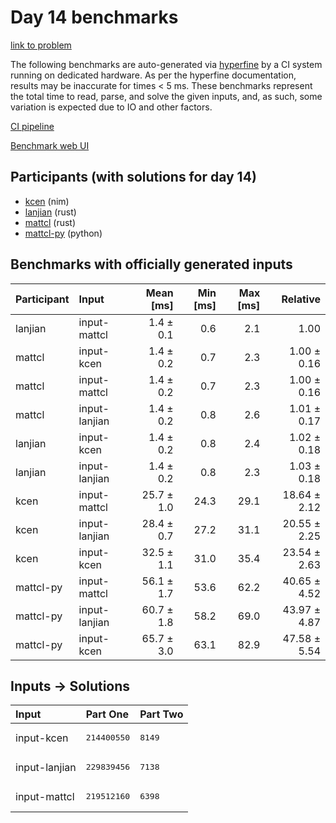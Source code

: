# Day 14 benchmarks

[link to problem](https://adventofcode.com/2024/day/14)

The following benchmarks are auto-generated via
[hyperfine](https://github.com/sharkdp/hyperfine) by a CI system running on
dedicated hardware. As per the hyperfine documentation, results may be
inaccurate for times < 5 ms. These benchmarks represent the total time to read,
parse, and solve the given inputs, and, as such, some variation is expected due
to IO and other factors.

[CI pipeline](http://ci.papercode.net:8080/teams/main/pipelines/aoc2024)

[Benchmark web UI](https://aoc.ancalagon.black)


## Participants (with solutions for day 14)

- [kcen](https://github.com/kcen/aoc2024) (nim)
- [lanjian](https://github.com/lanjian/aoc-2024) (rust)
- [mattcl](https://github.com/mattcl/aoc2024) (rust)
- [mattcl-py](https://github.com/mattcl/aoc2024-py) (python)


## Benchmarks with officially generated inputs

| Participant | Input | Mean [ms] | Min [ms] | Max [ms] | Relative |
|:---|:---|---:|---:|---:|---:|
| lanjian | input-mattcl | 1.4 ± 0.1 | 0.6 | 2.1 | 1.00 |
| mattcl | input-kcen | 1.4 ± 0.2 | 0.7 | 2.3 | 1.00 ± 0.16 |
| mattcl | input-mattcl | 1.4 ± 0.2 | 0.7 | 2.3 | 1.00 ± 0.16 |
| mattcl | input-lanjian | 1.4 ± 0.2 | 0.8 | 2.6 | 1.01 ± 0.17 |
| lanjian | input-kcen | 1.4 ± 0.2 | 0.8 | 2.4 | 1.02 ± 0.18 |
| lanjian | input-lanjian | 1.4 ± 0.2 | 0.8 | 2.3 | 1.03 ± 0.18 |
| kcen | input-mattcl | 25.7 ± 1.0 | 24.3 | 29.1 | 18.64 ± 2.12 |
| kcen | input-lanjian | 28.4 ± 0.7 | 27.2 | 31.1 | 20.55 ± 2.25 |
| kcen | input-kcen | 32.5 ± 1.1 | 31.0 | 35.4 | 23.54 ± 2.63 |
| mattcl-py | input-mattcl | 56.1 ± 1.7 | 53.6 | 62.2 | 40.65 ± 4.52 |
| mattcl-py | input-lanjian | 60.7 ± 1.8 | 58.2 | 69.0 | 43.97 ± 4.87 |
| mattcl-py | input-kcen | 65.7 ± 3.0 | 63.1 | 82.9 | 47.58 ± 5.54 |


## Inputs -> Solutions

| Input | Part One | Part Two |
|:---|:---|:---|
|input-kcen|<pre>214400550</pre>|<pre>8149</pre>|
|input-lanjian|<pre>229839456</pre>|<pre>7138</pre>|
|input-mattcl|<pre>219512160</pre>|<pre>6398</pre>|